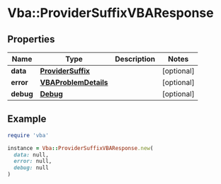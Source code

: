 # Vba::ProviderSuffixVBAResponse

## Properties

| Name | Type | Description | Notes |
| ---- | ---- | ----------- | ----- |
| **data** | [**ProviderSuffix**](ProviderSuffix.md) |  | [optional] |
| **error** | [**VBAProblemDetails**](VBAProblemDetails.md) |  | [optional] |
| **debug** | [**Debug**](Debug.md) |  | [optional] |

## Example

```ruby
require 'vba'

instance = Vba::ProviderSuffixVBAResponse.new(
  data: null,
  error: null,
  debug: null
)
```

